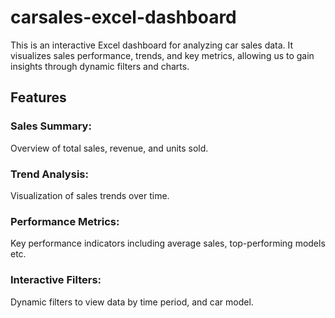 # carsales-excel-dashboard
This is an interactive Excel dashboard for analyzing car sales data. It visualizes sales performance, trends, and key metrics, allowing us to gain insights through dynamic filters and charts.

## Features

### Sales Summary: 
Overview of total sales, revenue, and units sold.
### Trend Analysis:
Visualization of sales trends over time.
### Performance Metrics: 
Key performance indicators including average sales, top-performing models etc.
### Interactive Filters: 
Dynamic filters to view data by time period, and car model.
